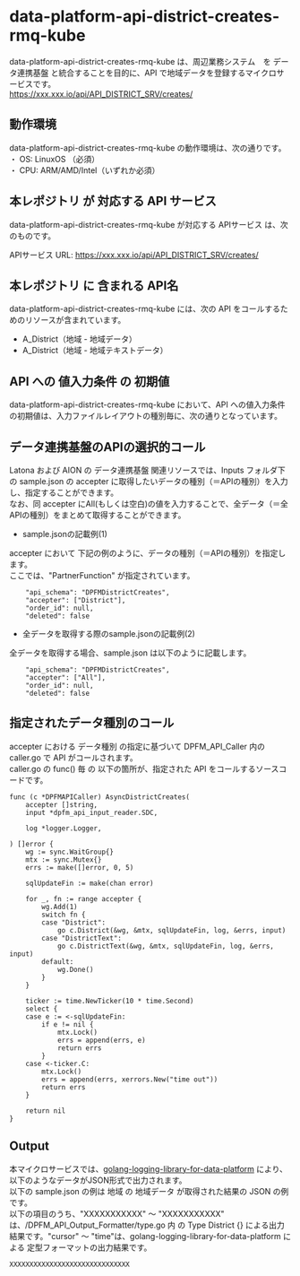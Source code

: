 # data-platform-api-district-creates-rmq-kube

data-platform-api-district-creates-rmq-kube は、周辺業務システム　を データ連携基盤 と統合することを目的に、API で地域データを登録するマイクロサービスです。  
https://xxx.xxx.io/api/API_DISTRICT_SRV/creates/

## 動作環境

data-platform-api-district-creates-rmq-kube の動作環境は、次の通りです。  
・ OS: LinuxOS （必須）  
・ CPU: ARM/AMD/Intel（いずれか必須）  


## 本レポジトリ が 対応する API サービス
data-platform-api-district-creates-rmq-kube が対応する APIサービス は、次のものです。

APIサービス URL: https://xxx.xxx.io/api/API_DISTRICT_SRV/creates/

## 本レポジトリ に 含まれる API名
data-platform-api-district-creates-rmq-kube には、次の API をコールするためのリソースが含まれています。  

* A_District（地域 - 地域データ）
* A_District（地域 - 地域テキストデータ）

## API への 値入力条件 の 初期値
data-platform-api-district-creates-rmq-kube において、API への値入力条件の初期値は、入力ファイルレイアウトの種別毎に、次の通りとなっています。  

## データ連携基盤のAPIの選択的コール

Latona および AION の データ連携基盤 関連リソースでは、Inputs フォルダ下の sample.json の accepter に取得したいデータの種別（＝APIの種別）を入力し、指定することができます。  
なお、同 accepter にAll(もしくは空白)の値を入力することで、全データ（＝全APIの種別）をまとめて取得することができます。  

* sample.jsonの記載例(1)  

accepter において 下記の例のように、データの種別（＝APIの種別）を指定します。  
ここでは、"PartnerFunction" が指定されています。    
  
```
	"api_schema": "DPFMDistrictCreates",
	"accepter": ["District"],
	"order_id": null,
	"deleted": false
```
  
* 全データを取得する際のsample.jsonの記載例(2)  

全データを取得する場合、sample.json は以下のように記載します。  

```
	"api_schema": "DPFMDistrictCreates",
	"accepter": ["All"],
	"order_id": null,
	"deleted": false
```

## 指定されたデータ種別のコール

accepter における データ種別 の指定に基づいて DPFM_API_Caller 内の caller.go で API がコールされます。  
caller.go の func() 毎 の 以下の箇所が、指定された API をコールするソースコードです。  

```
func (c *DPFMAPICaller) AsyncDistrictCreates(
	accepter []string,
	input *dpfm_api_input_reader.SDC,

	log *logger.Logger,

) []error {
	wg := sync.WaitGroup{}
	mtx := sync.Mutex{}
	errs := make([]error, 0, 5)

	sqlUpdateFin := make(chan error)

	for _, fn := range accepter {
		wg.Add(1)
		switch fn {
		case "District":
			go c.District(&wg, &mtx, sqlUpdateFin, log, &errs, input)
		case "DistrictText":
			go c.DistrictText(&wg, &mtx, sqlUpdateFin, log, &errs, input)
		default:
			wg.Done()
		}
	}

	ticker := time.NewTicker(10 * time.Second)
	select {
	case e := <-sqlUpdateFin:
		if e != nil {
			mtx.Lock()
			errs = append(errs, e)
			return errs
		}
	case <-ticker.C:
		mtx.Lock()
		errs = append(errs, xerrors.New("time out"))
		return errs
	}

	return nil
}
```

## Output  
本マイクロサービスでは、[golang-logging-library-for-data-platform](https://github.com/latonaio/golang-logging-library-for-data-platform) により、以下のようなデータがJSON形式で出力されます。  
以下の sample.json の例は 地域 の 地域データ が取得された結果の JSON の例です。  
以下の項目のうち、"XXXXXXXXXXX" ～ "XXXXXXXXXXX" は、/DPFM_API_Output_Formatter/type.go 内 の Type District {} による出力結果です。"cursor" ～ "time"は、golang-logging-library-for-data-platform による 定型フォーマットの出力結果です。  

```
XXXXXXXXXXXXXXXXXXXXXXXXXXXXXX
```

